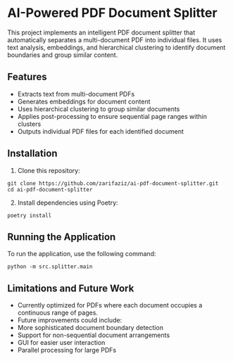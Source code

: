 # AI-Powered PDF Document Splitter

This project implements an intelligent PDF document splitter that automatically separates a multi-document PDF into individual files. It uses text analysis, embeddings, and hierarchical clustering to identify document boundaries and group similar content.

## Features

- Extracts text from multi-document PDFs
- Generates embeddings for document content
- Uses hierarchical clustering to group similar documents
- Applies post-processing to ensure sequential page ranges within clusters
- Outputs individual PDF files for each identified document

## Installation

1. Clone this repository:

```
git clone https://github.com/zarifaziz/ai-pdf-document-splitter.git
cd ai-pdf-document-splitter
```

2. Install dependencies using Poetry:
```
poetry install
```


## Running the Application

To run the application, use the following command:

```
python -m src.splitter.main
```

## Limitations and Future Work

- Currently optimized for PDFs where each document occupies a continuous range of pages.
- Future improvements could include:
- More sophisticated document boundary detection
- Support for non-sequential document arrangements
- GUI for easier user interaction
- Parallel processing for large PDFs
